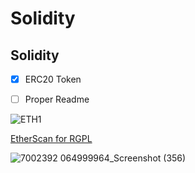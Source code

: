 #  Solidity
## Solidity


- [x] ERC20 Token
- [ ] Proper Readme


![ETH1](https://user-images.githubusercontent.com/39493937/109676056-65960a80-7b89-11eb-8fbe-a0c8460dbfb3.jpg)


[EtherScan for RGPL](https://ropsten.etherscan.io/token/0xd40e7ad713a228a6e58d58566e3ab16a94087b98)

![7002392 064999964_Screenshot (356)](https://user-images.githubusercontent.com/39493937/109676769-156b7800-7b8a-11eb-9c33-788f4371bd4b.png)

